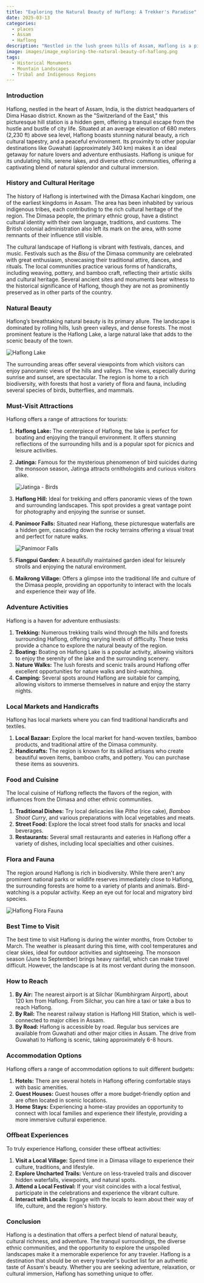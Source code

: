 ```yaml
---
title: "Exploring the Natural Beauty of Haflong: A Trekker's Paradise"
date: 2025-03-13
categories:
  - places
  - Assam
  - Haflong
description: "Nestled in the lush green hills of Assam, Haflong is a picturesque town known for its breathtaking natural beauty. It is often referred to as the 'Scotland of the East' due to its resemblance to the Scottish Highlands. The town offers stunning views of rolling hills, tea plantations, and vibrant villages. Popular destinations near Haflong include Maibang (known for its waterfalls) and Diphu (famous for its tea estates). It is a haven for adventure enthusiasts and nature lovers alike."
image: images/image_exploring-the-natural-beauty-of-haflong.png
tags: 
  - Historical Monuments
  - Mountain Landscapes
  - Tribal and Indigenous Regions
---
```



### **Introduction**

Haflong, nestled in the heart of Assam, India, is the district headquarters of Dima Hasao district. Known as the "Switzerland of the East," this picturesque hill station is a hidden gem, offering a tranquil escape from the hustle and bustle of city life. Situated at an average elevation of 680 meters (2,230 ft) above sea level, Haflong boasts stunning natural beauty, a rich cultural tapestry, and a peaceful environment. Its proximity to other popular destinations like Guwahati (approximately 340 km) makes it an ideal getaway for nature lovers and adventure enthusiasts. Haflong is unique for its undulating hills, serene lakes, and diverse ethnic communities, offering a captivating blend of natural splendor and cultural immersion.

### **History and Cultural Heritage**

The history of Haflong is intertwined with the Dimasa Kachari kingdom, one of the earliest kingdoms in Assam. The area has been inhabited by various indigenous tribes, each contributing to the rich cultural heritage of the region. The Dimasa people, the primary ethnic group, have a distinct cultural identity with their own language, traditions, and customs. The British colonial administration also left its mark on the area, with some remnants of their influence still visible.

The cultural landscape of Haflong is vibrant with festivals, dances, and music. Festivals such as the *Bisu* of the Dimasa community are celebrated with great enthusiasm, showcasing their traditional attire, dances, and rituals. The local communities practice various forms of handicrafts, including weaving, pottery, and bamboo craft, reflecting their artistic skills and cultural heritage. Several ancient sites and monuments bear witness to the historical significance of Haflong, though they are not as prominently preserved as in other parts of the country.

### **Natural Beauty**

Haflong’s breathtaking natural beauty is its primary allure. The landscape is dominated by rolling hills, lush green valleys, and dense forests. The most prominent feature is the Haflong Lake, a large natural lake that adds to the scenic beauty of the town.

<img src="placeholder_image_haflong_lake.jpg" alt="Haflong Lake">

The surrounding areas offer several viewpoints from which visitors can enjoy panoramic views of the hills and valleys. The views, especially during sunrise and sunset, are spectacular. The region is home to a rich biodiversity, with forests that host a variety of flora and fauna, including several species of birds, butterflies, and mammals.

### **Must-Visit Attractions**

Haflong offers a range of attractions for tourists:

1.  **Haflong Lake:** The centerpiece of Haflong, the lake is perfect for boating and enjoying the tranquil environment. It offers stunning reflections of the surrounding hills and is a popular spot for picnics and leisure activities.
2.  **Jatinga:** Famous for the mysterious phenomenon of bird suicides during the monsoon season, Jatinga attracts ornithologists and curious visitors alike.

    <img src="placeholder_image_jatinga_birds.jpg" alt="Jatinga - Birds">

3.  **Haflong Hill:** Ideal for trekking and offers panoramic views of the town and surrounding landscapes. This spot provides a great vantage point for photography and enjoying the sunrise or sunset.
4.  **Panimoor Falls:** Situated near Haflong, these picturesque waterfalls are a hidden gem, cascading down the rocky terrains offering a visual treat and perfect for nature walks.

    <img src="placeholder_image_panimoor_falls.jpg" alt="Panimoor Falls">

5.  **Fiangpui Garden:** A beautifully maintained garden ideal for leisurely strolls and enjoying the natural environment.
6.  **Maikrong Village:** Offers a glimpse into the traditional life and culture of the Dimasa people, providing an opportunity to interact with the locals and experience their way of life.

### **Adventure Activities**

Haflong is a haven for adventure enthusiasts:

1.  **Trekking:** Numerous trekking trails wind through the hills and forests surrounding Haflong, offering varying levels of difficulty. These treks provide a chance to explore the natural beauty of the region.
2.  **Boating:** Boating on Haflong Lake is a popular activity, allowing visitors to enjoy the serenity of the lake and the surrounding scenery.
3.  **Nature Walks:** The lush forests and scenic trails around Haflong offer excellent opportunities for nature walks and bird-watching.
4.  **Camping:** Several spots around Haflong are suitable for camping, allowing visitors to immerse themselves in nature and enjoy the starry nights.

### **Local Markets and Handicrafts**

Haflong has local markets where you can find traditional handicrafts and textiles.

1.  **Local Bazaar:** Explore the local market for hand-woven textiles, bamboo products, and traditional attire of the Dimasa community.
2.  **Handicrafts:** The region is known for its skilled artisans who create beautiful woven items, bamboo crafts, and pottery. You can purchase these items as souvenirs.

### **Food and Cuisine**

The local cuisine of Haflong reflects the flavors of the region, with influences from the Dimasa and other ethnic communities.

1.  **Traditional Dishes:** Try local delicacies like *Pitha* (rice cake), *Bamboo Shoot Curry*, and various preparations with local vegetables and meats.
2.  **Street Food:** Explore the local street food stalls for snacks and local beverages.
3.  **Restaurants:** Several small restaurants and eateries in Haflong offer a variety of dishes, including local specialties and other cuisines.

### **Flora and Fauna**

The region around Haflong is rich in biodiversity. While there aren't any prominent national parks or wildlife reserves immediately close to Haflong, the surrounding forests are home to a variety of plants and animals. Bird-watching is a popular activity. Keep an eye out for local and migratory bird species.

<img src="placeholder_image_haflong_flora_fauna.jpg" alt="Haflong Flora Fauna">

### **Best Time to Visit**

The best time to visit Haflong is during the winter months, from October to March. The weather is pleasant during this time, with cool temperatures and clear skies, ideal for outdoor activities and sightseeing. The monsoon season (June to September) brings heavy rainfall, which can make travel difficult. However, the landscape is at its most verdant during the monsoon.

### **How to Reach**

1.  **By Air:** The nearest airport is at Silchar (Kumbhirgram Airport), about 120 km from Haflong. From Silchar, you can hire a taxi or take a bus to reach Haflong.
2.  **By Rail:** The nearest railway station is Haflong Hill Station, which is well-connected to major cities in Assam.
3.  **By Road:** Haflong is accessible by road. Regular bus services are available from Guwahati and other major cities in Assam. The drive from Guwahati to Haflong is scenic, taking approximately 6-8 hours.

### **Accommodation Options**

Haflong offers a range of accommodation options to suit different budgets:

1.  **Hotels:** There are several hotels in Haflong offering comfortable stays with basic amenities.
2.  **Guest Houses:** Guest houses offer a more budget-friendly option and are often located in scenic locations.
3.  **Home Stays:** Experiencing a home-stay provides an opportunity to connect with local families and experience their lifestyle, providing a more immersive cultural experience.

### **Offbeat Experiences**

To truly experience Haflong, consider these offbeat activities:

1.  **Visit a Local Village:** Spend time in a Dimasa village to experience their culture, traditions, and lifestyle.
2.  **Explore Uncharted Trails:** Venture on less-traveled trails and discover hidden waterfalls, viewpoints, and natural spots.
3.  **Attend a Local Festival:** If your visit coincides with a local festival, participate in the celebrations and experience the vibrant culture.
4.  **Interact with Locals:** Engage with the locals to learn about their way of life, culture, and the region's history.

### **Conclusion**

Haflong is a destination that offers a perfect blend of natural beauty, cultural richness, and adventure. The tranquil surroundings, the diverse ethnic communities, and the opportunity to explore the unspoiled landscapes make it a memorable experience for any traveler. Haflong is a destination that should be on every traveler's bucket list for an authentic taste of Assam's beauty. Whether you are seeking adventure, relaxation, or cultural immersion, Haflong has something unique to offer.


